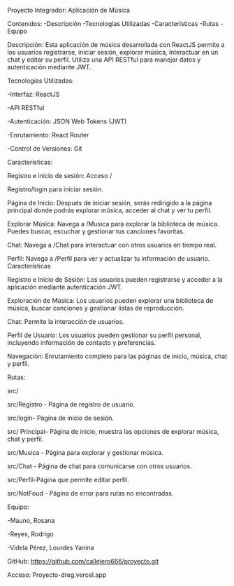 Proyecto Integrador: Aplicación de Música

Contenidos:
-Descripción
-Tecnologías Utilizadas
-Características
-Rutas
-Equipo

Descripción:
Esta aplicación de música desarrollada con ReactJS permite a los usuarios registrarse, iniciar sesión, explorar música, interactuar en un chat y editar su perfil. Utiliza una API RESTful para manejar datos y autenticación mediante JWT.

Tecnologías Utilizadas:

-Interfaz: ReactJS

-API RESTful

-Autenticación: JSON Web Tokens (JWT)

-Enrutamiento: React Router

-Control de Versiones: Git


Caracteristicas:

Registro e inicio de sesión: Acceso /

Registro/login para iniciar sesión.

Página de Inicio: Después de iniciar sesión, serás redirigido a la página principal donde podrás explorar música, acceder al chat y ver tu perfil.

Explorar Música: Navega a /Musica para explorar la biblioteca de música. Puedes buscar, escuchar y gestionar tus canciones favoritas.

Chat: Navega a /Chat para interactuar con otros usuarios en tiempo real.

Perfil: Navega a /Perfil para ver y actualizar tu información de usuario.
Características

Registro e Inicio de Sesión: Los usuarios pueden registrarse y acceder a la aplicación mediante autenticación JWT.

Exploración de Música: Los usuarios pueden explorar una biblioteca de música, buscar canciones y gestionar listas de reproducción.

Chat: Permite la interacción de usuarios.

Perfil de Usuario: Los usuarios pueden gestionar su perfil personal, incluyendo información de contacto y preferencias.

Navegación: Enrutamiento completo para las páginas de inicio, música, chat y perfil.


Rutas:

src/

src/Registro - Página de registro de usuario.

src/login- Página de inicio de sesión.

src/ Principal- Página de inicio, muestra las opciones de explorar música, chat y perfil.

src/Musica - Página para explorar y gestionar música.

src/Chat - Página de chat para comunicarse con otros usuarios.

src/Perfil-Página que permite editar perfil.

src/NotFoud - Página de error para rutas no encontradas.

Equipo:

-Mauno, Rosana

-Reyes, Rodrigo

-Videla Pérez, Lourdes Yanina

GitHub: https://github.com/callejero666/proyecto.git 

Acceso: Proyecto-dreg.vercel.app